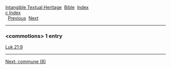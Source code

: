 [Intangible Textual Heritage](../../index)  [Bible](../index) 
[Index](index)   
[c Index](_c_)  
  [Previous](c02346)  [Next](c02348) 

------------------------------------------------------------------------

### &lt;commotions&gt; 1 entry

[Luk 21:9](../kjv/luk021.htm#009)  

------------------------------------------------------------------------

[Next: commune (8)](c02348)
